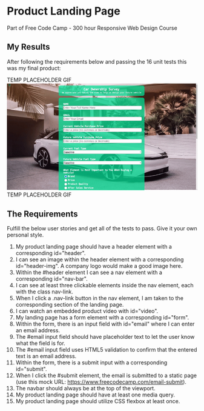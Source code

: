 # Product Landing Page
Part of Free Code Camp - 300 hour Responsive Web Design Course

## My Results
After following the requirements below and passing the 16 unit tests this was my final product: 

TEMP PLACEHOLDER GIF
![Webpage](https://github.com/The0z/SurveyForm2021/blob/main/imgs/webpageV2.gif "Car Survey")
TEMP PLACEHOLDER GIF


## The Requirements
Fulfill the below user stories and get all of the tests to pass. Give it your own personal style.

1. My product landing page should have a header element with a corresponding id="header".
2. I can see an image within the header element with a corresponding id="header-img". A company logo would make a good image here.
3. Within the #header element I can see a nav element with a corresponding id="nav-bar".
4. I can see at least three clickable elements inside the nav element, each with the class nav-link.
5. When I click a .nav-link button in the nav element, I am taken to the corresponding section of the landing page.
6. I can watch an embedded product video with id="video".
7. My landing page has a form element with a corresponding id="form".
8. Within the form, there is an input field with id="email" where I can enter an email address.
9. The #email input field should have placeholder text to let the user know what the field is for.
10. The #email input field uses HTML5 validation to confirm that the entered text is an email address.
11. Within the form, there is a submit input with a corresponding id="submit".
12. When I click the #submit element, the email is submitted to a static page (use this mock URL: https://www.freecodecamp.com/email-submit).
13. The navbar should always be at the top of the viewport.
14. My product landing page should have at least one media query.
15. My product landing page should utilize CSS flexbox at least once.
